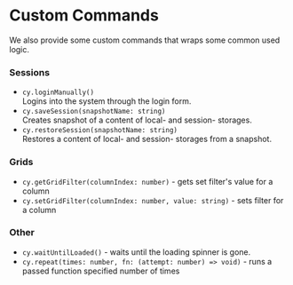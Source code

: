 # Custom Commands
We also provide some custom commands that wraps some common used logic.

### Sessions
- `cy.loginManually()` \
Logins into the system through the login form.
- `cy.saveSession(snapshotName: string)` \
Creates snapshot of a content of local- and session- storages.
- `cy.restoreSession(snapshotName: string)` \
Restores a content of local- and session- storages from a snapshot.

### Grids
- `cy.getGridFilter(columnIndex: number)` - gets set filter's value for a column
- `cy.setGridFilter(columnIndex: number, value: string)` - sets filter for a column

### Other
- `cy.waitUntilLoaded()` - waits until the loading spinner is gone.
- `cy.repeat(times: number, fn: (attempt: number) => void)` - runs a passed function specified number of times 
